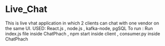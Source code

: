 # Live_Chat

This is live vhat application in which 2 clients can chat with one vendor on the same UI.
USED: React.js , node.js , kafka-node, pgSQL 
To run : Run index.js file inside ChatPhach , npm start inside client , consumer.py inside ChatPhach
